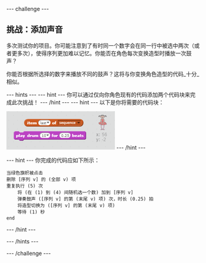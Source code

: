 --- challenge ---
## 挑战：添加声音

多次测试你的项目。你可能注意到了有时同一个数字会在同一行中被选中两次（或者更多次），使得序列更加难以记忆。你能否在角色每次变换造型时播放一次鼓声？

你能否根据所选择的数字来播放不同的鼓声？这将与你变换角色造型的代码_十分_相似。

--- hints ---
--- hint ---
你可以通过仅向你角色现有的代码添加两个代码块来完成此次挑战！
--- /hint ---
--- hint ---
以下是你将需要的代码块：

![Hint drum blocks](images/hint-drumblocks.png)
--- /hint ---

--- hint ---
你完成的代码应如下所示：
```blocks
当绿色旗帜被点击
删除 [序列 v] 的 (全部 v) 项
重复执行 (5) 次
	将 (在 (1) 到 (4) 间随机选一个数) 加到 [序列 v]
    弹奏鼓声 ([序列 v] 的第 (末尾 v) 项) 次，时长 (0.25) 拍
    将造型切换为 ([序列 v] 的第 (末尾 v) 项)
    等待 (1) 秒
end
```
--- /hint ---

--- /hints ---

--- /challenge ---
